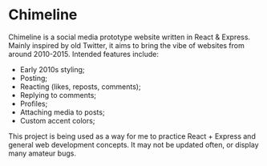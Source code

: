 # Chimeline
Chimeline is a social media prototype website written in React & Express. Mainly inspired by old Twitter, it aims to bring the vibe of websites from around 2010-2015. Intended features include:

- Early 2010s styling;
- Posting;
- Reacting (likes, reposts, comments);
- Replying to comments;
- Profiles;
- Attaching media to posts;
- Custom accent colors;

This project is being used as a way for me to practice React + Express and general web development concepts. It may not be updated often, or display many amateur bugs.
